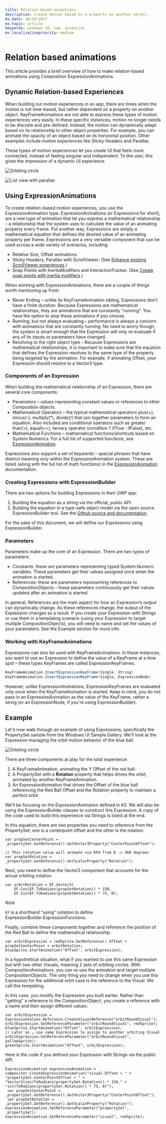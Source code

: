 ```yaml
---
title: Relation based animations
description: Create motion based on a property on another object.
ms.date: 10/10/2017
ms.topic: article
keywords: windows 10, uwp, animation
ms.localizationpriority: medium
---
```

# Relation based animations

This article provides a brief overview of how to make relation-based animations using Composition ExpressionAnimations.

## Dynamic Relation-based Experiences

When building out motion experiences in an app, there are times when the motion is not time-based, but rather dependent on a property on another object. KeyFrameAnimations are not able to express these types of motion experiences very easily. In these specific instances, motion no longer needs to be discrete and pre-defined. Instead, the motion can dynamically adapt based on its relationship to other object properties. For example, you can animate the opacity of an object based on its horizontal position. Other examples include motion experiences like Sticky Headers and Parallax.

These types of motion experiences let you create UI that feels more connected, instead of feeling singular and independent. To the user, this gives the impression of a dynamic UI experience.

![Orbiting circle](images/animation/orbit.gif)

![List view with parallax](images/animation/parallax.gif)

## Using ExpressionAnimations

To create relation-based motion experiences, you use the ExpressionAnimation type. ExpressionAnimations (or Expressions for short), are a new type of animation that let you express a mathematical relationship – a relationship that the system uses to calculate the value of an animating property every frame. Put another way, Expressions are simply a mathematical equation that defines the desired value of an animating property per frame. Expressions are a very versatile component that can be used across a wide variety of scenarios, including:

- Relative Size, Offset animations.
- Sticky Headers, Parallax with ScrollViewer. (See [Enhance existing ScrollViewer experiences](scroll-input-animations.md).)
- Snap Points with InertiaModifiers and InteractionTracker. (See [Create snap points with inertia modifiers](inertia-modifiers.md).)

When working with ExpressionAnimations, there are a couple of things worth mentioning up front:

- Never Ending – unlike its KeyFrameAnimation sibling, Expressions don’t have a finite duration. Because Expressions are mathematical relationships, they are animations that are constantly "running". You have the option to stop these animations if you choose.
- Running, but not always evaluating – performance is always a concern with animations that are constantly running. No need to worry though, the system is smart enough that the Expression will only re-evaluate if any of its inputs or parameters have changed.
- Resolving to the right object type – Because Expressions are mathematical relationships, it is important to make sure that the equation that defines the Expression resolves to the same type of the property being targeted by the animation. For example, if animating Offset, your Expression should resolve to a Vector3 type.

### Components of an Expression

When building the mathematical relationship of an Expression, there are several core components:

- Parameters – values representing constant values or references to other Composition objects.
- Mathematical Operators – the typical mathematical operators plus(+), minus(-), multiply(*), divide(/) that join together parameters to form an equation. Also included are conditional operators such as greater than(>), equal(==), ternary operator (condition ? ifTrue : ifFalse), etc.
- Mathematical Functions – mathematical functions/shortcuts based on System.Numerics. For a full list of supported functions, see [ExpressionAnimation](https://docs.microsoft.com/uwp/api/Windows.UI.Composition.ExpressionAnimation).

Expressions also support a set of keywords – special phrases that have distinct meaning only within the ExpressionAnimation system. These are listed (along with the full list of math functions) in the [ExpressionAnimation](https://docs.microsoft.com/uwp/api/Windows.UI.Composition.ExpressionAnimation) documentation.

### Creating Expressions with ExpressionBuilder

There are two options for building Expressions in their UWP app:

1. Building the equation as a string via the official, public API.
1. Building the equation in a type-safe object model via the open source ExpressionBuilder tool. See the [Github source and documentation](https://github.com/Microsoft/WindowsUIDevLabs/tree/master/ExpressionBuilder).

For the sake of this document, we will define our Expressions using ExpressionBuilder.

### Parameters

Parameters make up the core of an Expression. There are two types of parameters:

- Constants: these are parameters representing typed System.Numeric variables. These parameters get their values assigned once when the animation is started.
- References: these are parameters representing references to CompositionObjects – these parameters continuously get their values updated after an animation is started.

In general, References are the main aspect for how an Expression’s output can dynamically change. As these references change, the output of the Expression changes as a result. If you create your Expression with Strings or use them in a templating scenario (using your Expression to target multiple CompositionObjects), you will need to name and set the values of your parameters. See the Example section for more info.

### Working with KeyFrameAnimations

Expressions can also be used with KeyFrameAnimations. In these instances, you want to use an Expression to define the value of a KeyFrame at a time spot – these types KeyFrames are called ExpressionKeyFrames.

```csharp
KeyFrameAnimation.InsertExpressionKeyFrame(Single, String)
KeyFrameAnimation.InsertExpressionKeyFrame(Single, ExpressionNode)
```

However, unlike ExpressionAnimations, ExpressionKeyFrames are evaluated only once when the KeyFrameAnimation is started. Keep in mind, you do not pass in an ExpressionAnimation as the value of the KeyFrame, rather a string (or an ExpressionNode, if you're using ExpressionBuilder).

## Example

Let's now walk through an example of using Expressions, specifically the PropertySet sample from the Windows UI Sample Gallery. We'll look at the Expression managing the orbit motion behavior of the blue ball.

![Orbiting circle](images/animation/orbit.gif)

There are three components at play for the total experience:

1. A KeyFrameAnimation, animating the Y Offset of the red ball.
1. A PropertySet with a **Rotation** property that helps drives the orbit, animated by another KeyFrameAnimation.
1. An ExpressionAnimation that drives the Offset of the blue ball referencing the Red Ball Offset and the Rotation property to maintain a perfect orbit.

We’ll be focusing on the ExpressionAnimation defined in #3. We will also be using the ExpressionBuilder classes to construct this Expression. A copy of the code used to build this experience via Strings is listed at the end.

In this equation, there are two properties you need to reference from the PropertySet; one is a centerpoint offset and the other is the rotation.

```
var propSetCenterPoint =
_propertySet.GetReference().GetVector3Property("CenterPointOffset");

// This rotation value will animate via KFA from 0 -> 360 degrees
var propSetRotation = _propertySet.GetReference().GetScalarProperty("Rotation");
```

Next, you need to define the Vector3 component that accounts for the actual orbiting rotation.

```
var orbitRotation = EF.Vector3(
    EF.Cos(EF.ToRadians(propSetRotation)) * 150,
    EF.Sin(EF.ToRadians(propSetRotation)) * 75, 0);
```

> [!NOTE]
> `EF` is a shorthand “using” notation to define ExpressionBuilder.ExpressionFunctions.

Finally, combine these components together and reference the position of the Red Ball to define the mathematical relationship.

```
var orbitExpression = redSprite.GetReference().Offset + propSetCenterPoint + orbitRotation;
blueSprite.StartAnimation("Offset", orbitExpression);
```

In a hypothetical situation, what if you wanted to use this same Expression but with two other Visuals, meaning 2 sets of orbiting circles. With CompositionAnimations, you can re-use the animation and target multiple CompositionObjects. The only thing you need to change when you use this Expression for the additional orbit case is the reference to the Visual. We call this templating.

In this case, you modify the Expression you built earlier. Rather than "getting" a reference to the CompositionObject, you create a reference with a name and then assign different values:

```
var orbitExpression = ExpressionValues.Reference.CreateVisualReference("orbitRoundVisual");
orbitExpression.SetReferenceParameter("orbitRoundVisual", redSprite);
blueSprite.StartAnimation("Offset", orbitExpression);
// Later on … use same Expression to assign to another orbiting Visual
orbitExpression.SetReferenceParameter("orbitRoundVisual", yellowSprite);
greenSprite.StartAnimation("Offset", orbitExpression);
```

Here is the code if you defined your Expression with Strings via the public API.

```
ExpressionAnimation expressionAnimation =
compositor.CreateExpressionAnimation("visual.Offset + " +
"propertySet.CenterPointOffset + " +
"Vector3(cos(ToRadians(propertySet.Rotation)) * 150," + "sin(ToRadians(propertySet.Rotation)) * 75, 0)");
 var propSetCenterPoint = _propertySet.GetReference().GetVector3Property("CenterPointOffset");
 var propSetRotation = _propertySet.GetReference().GetScalarProperty("Rotation");
expressionAnimation.SetReferenceParameter("propertySet", _propertySet);
expressionAnimation.SetReferenceParameter("visual", redSprite);
```
